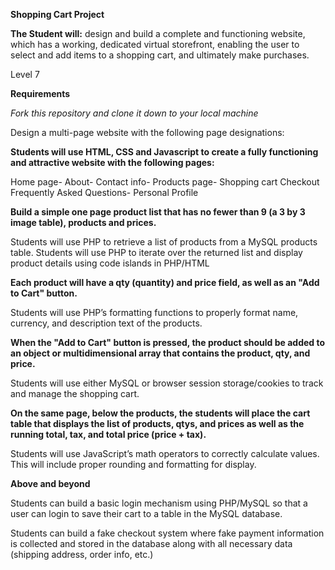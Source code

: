 **Shopping Cart Project**


**The Student will:** design and build a complete and functioning website, which has a working, dedicated virtual storefront, enabling the user to select and add items to a shopping cart, and ultimately make purchases. 

Level 7

**Requirements**

*Fork this repository and clone it down to your local machine*

Design a multi-page website with the following page designations:

**Students will use HTML, CSS and Javascript to create a fully functioning and attractive website with the following pages:**

Home page-
About-
Contact info-
Products page-
Shopping cart
Checkout
Frequently Asked Questions-
Personal Profile

**Build a simple one page product list that has no fewer than 9 (a 3 by 3 image table), products and prices.**

Students will use PHP to retrieve a list of products from a MySQL products table.
Students will use PHP to iterate over the returned list and display product details using code islands in PHP/HTML

**Each product will have a qty (quantity) and price field, as well as an "Add to Cart" button.**

Students will use PHP’s formatting functions to properly format name, currency, and description text of the products.

**When the "Add to Cart" button is pressed, the product should be added to an object or multidimensional array that contains the product, qty, and price.**

Students will use either MySQL or browser session storage/cookies to track and manage the shopping cart.

**On the same page, below the products, the students will place the cart table that displays the list of products, qtys, and prices as well as the running total, tax, and total price (price + tax).**

Students will use JavaScript’s math operators to correctly calculate values. This will include proper rounding and formatting for display.

**Above and beyond**

Students can build a basic login mechanism using PHP/MySQL so that a user can login to save their cart to a table in the MySQL database.

Students can build a fake checkout system where fake payment information is collected and stored in the database along with all necessary data (shipping address, order info, etc.)

